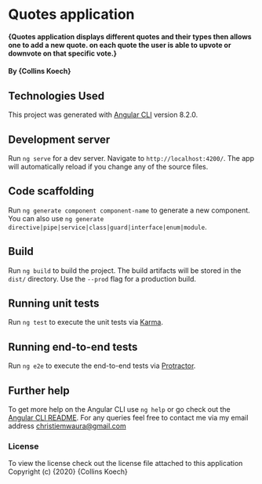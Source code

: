 # Quotes application
#### {Quotes application displays different quotes and their types then allows one to add a new quote. on each quote the user is able to upvote or downvote on that specific vote.}

#### By {Collins Koech}

## Technologies Used
This project was generated with [Angular CLI](https://github.com/angular/angular-cli) version 8.2.0.



## Development server

Run `ng serve` for a dev server. Navigate to `http://localhost:4200/`. The app will automatically reload if you change any of the source files.

## Code scaffolding

Run `ng generate component component-name` to generate a new component. You can also use `ng generate directive|pipe|service|class|guard|interface|enum|module`.

## Build
Run `ng build` to build the project. The build artifacts will be stored in the `dist/` directory. Use the `--prod` flag for a production build.

## Running unit tests

Run `ng test` to execute the unit tests via [Karma](https://karma-runner.github.io).

## Running end-to-end tests

Run `ng e2e` to execute the end-to-end tests via [Protractor](http://www.protractortest.org/).

## Further help

To get more help on the Angular CLI use `ng help` or go check out the [Angular CLI README](https://github.com/angular/angular-cli/blob/master/README.md).
For any queries feel free to contact me via my email address christiemwaura@gmail.com

### License
To view the license check out the license file attached to this application
Copyright (c) {2020} {Collins Koech}
